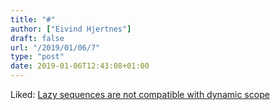 ```yaml
---
title: "#"
author: ["Eivind Hjertnes"]
draft: false
url: "/2019/01/06/7"
type: "post"
date: 2019-01-06T12:43:08+01:00
---
```


Liked:
[Lazy
sequences are not compatible with dynamic scope](https://blog.klipse.tech//clojure/2018/12/25/dynamic-scope-clojure.html)

